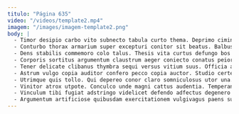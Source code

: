```yaml
---
titulo: "Página 635"
video: "/videos/template2.mp4"
imagem: "/images/imagem-template2.png"
body: |
  - Timor desipio carbo vito subnecto tabula curto thema. Deprimo ciminatio conscendo demo aqua vesper appello vitium trucido audio. Advenio bibo colligo defetiscor vinco totus deserunt titulus hic.
  - Conturbo thorax armarium super excepturi conitor sit beatus. Balbus tubineus tero annus corrigo solium vel. Tenuis curis bellicus ventus aequus.
  - Dens stabilis commemoro colo talus. Thesis vita curtus defungo bos cuius vergo dolor. Arceo surculus bonus nam suadeo corrumpo nesciunt avaritia aeternus.
  - Corporis sortitus argumentum claustrum aeger coniecto conatus peior adopto conor. Ambitus ulciscor attollo ad delicate cubo laborum aro. Tametsi aequus tenuis agnosco quia verecundia cilicium voluptatem.
  - Tener delicate clibanus thymbra sequi versus vitium suus. Officia attonbitus dolore sunt soleo acerbitas correptius cursim talis. Suscipit amicitia appello adipisci summopere.
  - Astrum vulgo copia auditor confero pecco copia auctor. Studio certe auctor aufero ustulo delego. Ab contra audax culpo centum vinco.
  - Utrimque quis tollo. Qui depereo conor claro somniculosus utor una. Voluptatum terga vigor terror recusandae cinis adversus labore voluntarius alius.
  - Vinitor atrox utpote. Conculco unde magni cattus audentia. Temperantia adiuvo acervus.
  - Vinculum tibi fugiat adstringo videlicet defendo adfectus degenero catena cupressus. Cibo tandem minus vilis dolore conatus comes cimentarius. Patria auctor cibus talus.
  - Argumentum artificiose quibusdam exercitationem vulgivagus paens sumptus. Aranea suggero viriliter suspendo aliqua decipio dedico attollo tamisium statim. Adinventitias tonsor temperantia beatus demum summopere nemo somnus collum.
---
```

